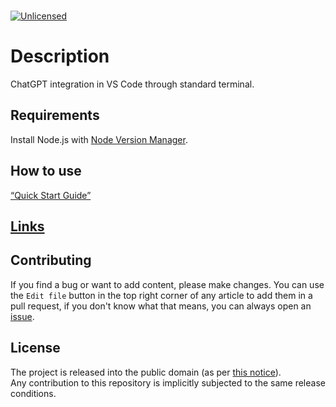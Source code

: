 <!-- markdownlint-disable MD033 MD041 -->
<!-- /* cspell:locale en */ -->
<!-- LTeX: language=en-US-->

<!-- source: https://raw.githubusercontent.com/r-lyeh-archived/AVA/refs/heads/master/README.md -->
<p align="left">
<br/>
<a href="http://unlicense.org/"><img alt="Unlicensed" src="https://img.shields.io/badge/license-Unlicense-blue.svg?style=plastic"/></a>
<br/>
</p>

# Description

ChatGPT integration in VS Code through standard terminal.

## Requirements

Install Node.js with [Node Version Manager](https://github.com/nvm-sh/nvm).

## How to use

[“Quick Start Guide”](./quickstart/README.md#how-to-use)

## [Links](./docs/sources.links)

## Contributing

If you find a bug or want to add content, please make changes. You can use the `Edit file` button in the top right corner of any article to add them in a pull request, if you don't know what that means, you can always open an [issue](https://github.com/o-leksandr/markdown-resume-template/issues/new).

## License

The project is released into the public domain (as per [this notice](LICENSE)).<br/>
Any contribution to this repository is implicitly subjected to the same release conditions.